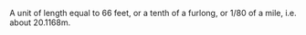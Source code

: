 A unit of length equal to 66 feet, or a tenth of a furlong, or 1/80 of a
mile, i.e. about 20.1168m.
